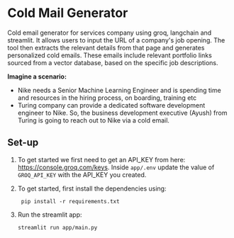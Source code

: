 # Cold Mail Generator
Cold email generator for services company using groq, langchain and streamlit. It allows users to input the URL of a company's job opening. The tool then extracts the relevant details from that page and generates personalized cold emails. These emails include relevant portfolio links sourced from a vector database, based on the specific job descriptions. 

**Imagine a scenario:**

- Nike needs a Senior Machine Learning Engineer and is spending time and resources in the hiring process, on boarding, training etc
- Turing company can provide a dedicated software development engineer to Nike. So, the business development executive (Ayush) from Turing is going to reach out to Nike via a cold email.

## Set-up
1. To get started we first need to get an API_KEY from here: https://console.groq.com/keys. Inside `app/.env` update the value of `GROQ_API_KEY` with the API_KEY you created. 


2. To get started, first install the dependencies using:
    ```commandline
     pip install -r requirements.txt
    ```
   
3. Run the streamlit app:
   ```commandline
   streamlit run app/main.py
   ```

